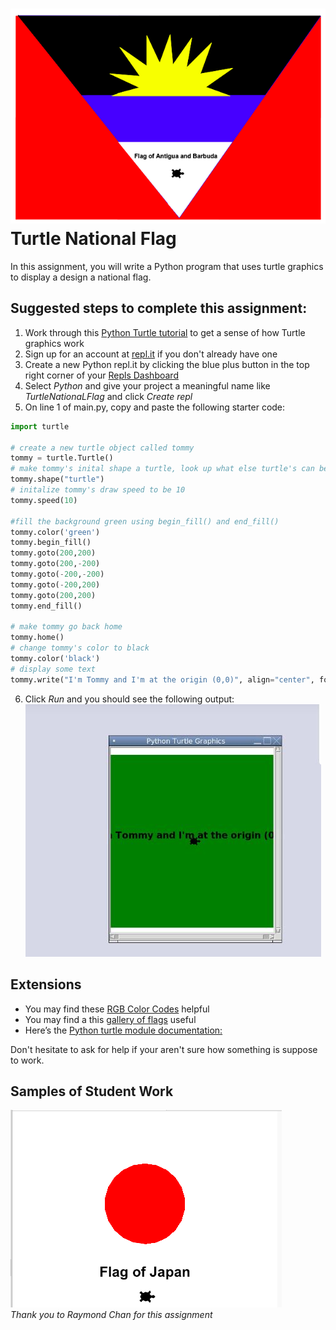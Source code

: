![](TurtleNationalFlagAntiguaandBarbuda.png)   
Turtle National Flag
====================

In this assignment, you will write a Python program that uses turtle graphics to display a design a national flag.

Suggested steps to complete this assignment:
----------------------------------------------
1. Work through this [Python Turtle tutorial](https://hourofpython.trinket.io/a-visual-introduction-to-python#/welcome/an-hour-of-code) to get a sense of how Turtle graphics work
2. Sign up for an account at [repl.it](repl.it) if you don't already have one
3. Create a new Python repl.it by clicking the blue plus button in the top right corner of your [Repls Dashboard](https://repl.it/repls)
4. Select *Python* and give your project a meaningful name like *TurtleNationaLFlag* and click *Create repl*
5. On line 1 of main.py, copy and paste the following starter code:   
```python
import turtle

# create a new turtle object called tommy
tommy = turtle.Turtle() 
# make tommy's inital shape a turtle, look up what else turtle's can be
tommy.shape("turtle") 
# initalize tommy's draw speed to be 10
tommy.speed(10)

#fill the background green using begin_fill() and end_fill()
tommy.color('green')
tommy.begin_fill()
tommy.goto(200,200)
tommy.goto(200,-200)
tommy.goto(-200,-200)
tommy.goto(-200,200)
tommy.goto(200,200)
tommy.end_fill()

# make tommy go back home
tommy.home()
# change tommy's color to black
tommy.color('black')
# display some text
tommy.write("I'm Tommy and I'm at the origin (0,0)", align="center", font=(None, 16, "bold"))
```

6. Click *Run* and you should see the following output:   
![](TurtleStart.JPG)   

Extensions
------------
* You may find these [RGB Color Codes](http://www.tayloredmktg.com/rgb/) helpful 
* You may find a this [gallery of flags](https://en.wikipedia.org/wiki/Gallery_of_sovereign_state_flags) useful
* Here’s the [Python turtle module documentation:](https://docs.python.org/3.3/library/turtle.html?highlight=turtle)


Don't hesitate to ask for help if your aren't sure how something is suppose to work.

Samples of Student Work
-----------------------
![](TurtleJapanFlag.png)     
*Thank you to Raymond Chan for this assignment*
